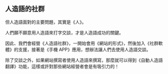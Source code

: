 ## 人造語的社群

但人造語面對的主要問題，其實是《人》。

人們願不願意用人造語來打字交談，才是人造語成功的關鍵。

因此、我們會經營《人造語社群》，一開始會用《網站的形式》，然後加入《社群軟體》的支援，接著是《手機 APP》應用，想辦法讓人們去使用人造語交談。

除了交談之外，如果網站撰寫者使用人造語來撰寫，那麼就可以得到《自動人造語翻譯》功能，這樣或許對那些網站經營者會是有吸引力的！

